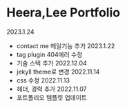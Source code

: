 # Heera,Lee Portfolio

2023.1.24
  - contact me 메일기능 추가
2023.1.22
  - tag plugin 404에러 수정
  - 기술 스택 추가
2022.12.04
  - jekyll theme로 변경
2022.11.14
  - css 수정
2022.11.13
  - 헤더, 경력 추가
2022.11.07
  - 포트폴리오 템플릿 업데이트